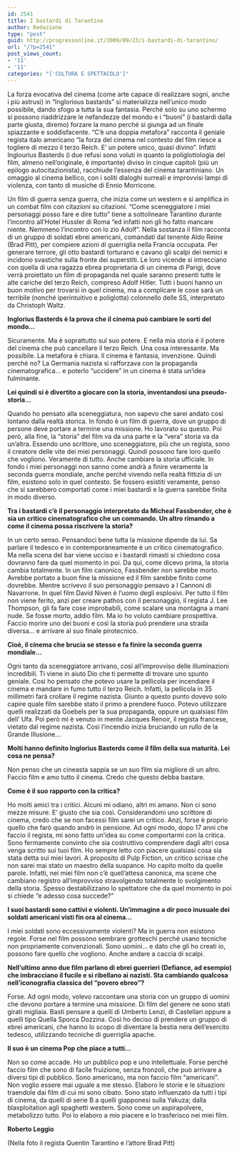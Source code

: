 ```yaml
---
id: 2541
title: I bastardi di Tarantino
author: Redazione
type: "post"
guid: http://progressonline.it/2009/09/23/i-bastardi-di-tarantino/
url: "/?p=2541"
post_views_count:
- '11'
- '11'
categories: "['CULTURA E SPETTACOLO']"
---
```


La forza evocativa del cinema (come arte capace di realizzare sogni, anche i più astrusi) in “Inglorious bastards” si materializza nell’unico modo possibile, dando sfogo a tutta la sua fantasia. Perché solo su uno schermo si possono riaddrizzare le nefandezze del mondo e i “buoni” (i bastardi dalla parte giusta, diremo) forzare la mano perché si giunga ad un finale spiazzante e soddisfacente. “C’è una doppia metafora” racconta il geniale regista italo americano “la forza del cinema nel contesto del film riesce a togliere di mezzo il terzo Reich. E’ un potere unico, quasi divino”. Infatti Inglourius Basterds (i due refusi sono voluti in quanto la poliglottologia del film, almeno nell’originale, è importante) diviso in cinque capitoli (più un epilogo autocitazionista), racchiude l’essenza del cinema tarantiniano. Un omaggio al cinema bellico, con i soliti dialoghi surreali e improvvisi lampi di violenza, con tanto di musiche di Ennio Morricone.

Un film di guerra senza guerra, che inizia come un western e si amplifica in un combat film con citazioni su citazioni. “Come sceneggiatore i miei personaggi posso fare e dire tutto” tiene a sottolineare Tarantino durante l’incontro all’Hotel Hussler di Roma “ed infatti non gli ho fatto mancare niente. Nemmeno l’incontro con lo zio Adolf”. Nella sostanza il film racconta di un gruppo di soldati ebrei americani, comandati dal tenente Aldo Reine (Brad Pitt), per compiere azioni di guerriglia nella Francia occupata. Per generare terrore, gli otto bastardi torturano e cavano gli scalpi dei nemici e incidono svastiche sulla fronte dei superstiti. Le loro vicende si intrecciano con quella di una ragazza ebrea proprietaria di un cinema di Parigi, dove verrà proiettato un film di propaganda nel quale saranno presenti tutte le alte cariche del terzo Reich, compreso Adolf Hitler. Tutti i buoni hanno un buon motivo per trovarsi in quel cinema, ma a complicare le cose sarà un terribile (nonché iperintuitivo e poliglotta) colonnello delle SS, interpretato da Christoph Waltz.

**Inglorius Basterds è la prova che il cinema può cambiare le sorti del mondo…**

Sicuramente. Ma è soprattutto sul suo potere. E nella mia storia è il potere del cinema che può cancellare il terzo Reich. Una cosa interessante. Ma possibile. La metafora è chiara. Il cinema è fantasia, invenzione. Quindi perché no? La Germania nazista si rafforzava con la propaganda cinematografica… e poterlo “uccidere” in un cinema è stata un’idea fulminante.

**Lei quindi si è divertito a giocare con la storia, inventandosi una pseudo-storia…**

Quando ho pensato alla sceneggiatura, non sapevo che sarei andato così lontano dalla realtà storica. In fondo è un film di guerra, dove un gruppo di persone deve portare a termine una missione. Ho lavorato su questo. Poi però, alla fine, la “storia” del film va da una parte e la “vera” storia va da un’altra. Essendo uno scrittore, uno sceneggiatore, più che un regista, sono il creatore delle vite dei miei personaggi. Quindi possono fare loro quello che vogliono. Veramente di tutto. Anche cambiare la storia ufficiale. In fondo i miei personaggi non sanno come andrà a finire veramente la seconda guerra mondiale, anche perché vivendo nella realtà fittizia di un film, esistono solo in quel contesto. Se fossero esistiti veramente, penso che si sarebbero comportati come i miei bastardi e la guerra sarebbe finita in modo diverso.

**Tra i bastardi c’è il personaggio interpretato da Micheal Fassbender, che è sia un critico cinematografico che un commando. Un altro rimando a come il cinema possa riscrivere la storia?**

In un certo senso. Pensandoci bene tutta la missione dipende da lui. Sa parlare il tedesco e in contemporaneamente è un critico cinematografico. Ma nella scena del bar viene ucciso e i bastardi rimasti si chiedono cosa dovranno fare da quel momento in poi. Da qui, come dicevo prima, la storia cambia totalmente. In un film canonico, Fassbender non sarebbe morto. Avrebbe portato a buon fine la missione ed il film sarebbe finito come dovrebbe. Mentre scrivevo il suo personaggio pensavo a I Cannoni di Navarrone. In quel film David Niven è l’uomo degli esplosivi. Per tutto il film non viene ferito, anzi per creare pathos con il personaggio, il regista J. Lee Thompson, gli fa fare cose improbabili, come scalare una montagna a mani nude. Se fosse morto, addio film. Ma io ho voluto cambiare prospettiva. Faccio morire uno dei buoni e così la storia può prendere una strada diversa… e arrivare al suo finale pirotecnico.

**Cioè, il cinema che brucia se stesso e fa finire la seconda guerra mondiale…**

Ogni tanto da sceneggiatore arrivano, così all’improvviso delle illuminazioni incredibili. Ti viene in aiuto Dio che ti permette di trovare uno spunto geniale. Così ho pensato che potevo usare la pellicola per incendiare il cinema e mandare in fumo tutto il terzo Reich. Infatti, la pellicola in 35 millimetri farà crollare il regime nazista. Giunto a questo punto dovevo solo capire quale film sarebbe stato il primo a prendere fuoco. Potevo utilizzare quelli realizzati da Goebels per la sua propaganda, oppure un qualsiasi film dell’ Ufa. Poi però mi è venuto in mente Jacques Renoir, il regista francese, vietato dal regime nazista. Così l’incendio inizia bruciando un rullo de la Grande Illusione…

**Molti hanno definito Inglorius Basterds come il film della sua maturità. Lei cosa ne pensa?**

Non penso che un cineasta sappia se un suo film sia migliore di un altro. Faccio film e amo tutto il cinema. Credo che questo debba bastare.

**Come è il suo rapporto con la critica?**

Ho molti amici tra i critici. Alcuni mi odiano, altri mi amano. Non ci sono mezze misure. E’ giusto che sia così. Considerandomi uno scrittore di cinema, credo che se non facessi film sarei un critico. Anzi, forse è proprio quello che farò quando andrò in pensione. Ad ogni modo, dopo 17 anni che faccio il regista, mi sono fatto un’idea su come comportarmi con la critica. Sono fermamente convinto che sia costruttivo comprendere dagli altri cosa venga scritto sui tuoi film. Ho sempre letto con piacere qualsiasi cosa sia stata detta sui miei lavori. A proposito di Pulp Fiction, un critico scrisse che non sarei mai stato un maestro della suspance. Ho capito molto da quelle parole. Infatti, nei miei film non c’è quell’attesa canonica, ma scene che cambiano registro all’improvviso stravolgendo totalmente lo svolgimento della storia. Spesso destabilizzano lo spettatore che da quel momento in poi si chiede “e adesso cosa succede?”

**I suoi bastardi sono cattivi e violenti. Un’immagine a dir poco inusuale dei soldati americani visti fin ora al cinema…**

I miei soldati sono eccessivamente violenti? Ma in guerra non esistono regole. Forse nel film possono sembrare grotteschi perché usano tecniche non propriamente convenzionali. Sono uomini… e dato che gli ho creati io, possono fare quello che vogliono. Anche andare a caccia di scalpi.

**Nell’ultimo anno due film parlano di ebrei guerrieri (Defiance, ad esempio) che imbracciano il fucile e si ribellano ai nazisti. Sta cambiando qualcosa nell’iconografia classica del “povero ebreo”?**

Forse. Ad ogni modo, volevo raccontare una storia con un gruppo di uomini che devono portare a termine una missione. Di film del genere ne sono stati girati migliaia. Basti pensare a quelli di Umberto Lenzi, di Castellari oppure a quelli tipo Quella Sporca Dozzina. Così ho deciso di prendere un gruppo di ebrei americani, che hanno lo scopo di diventare la bestia nera dell’esercito tedesco, utilizzando tecniche di guerriglia apache.

**Il suo è un cinema Pop che piace a tutti…**

Non so come accade. Ho un pubblico pop e uno intellettuale. Forse perché faccio film che sono di facile fruizione, senza fronzoli, che può arrivare a diversi tipi di pubblico. Sono americano, ma non faccio film “americani”. Non voglio essere mai uguale a me stesso. Elaboro le storie e le situazioni traendole dai film di cui mi sono cibato. Sono stato influenzato da tutti i tipi di cinema, da quelli di serie B a quelli giapponesi sulla Yakuza; dalla blaxploitation agli spaghetti western. Sono come un aspirapolvere, metabolizzo tutto. Poi lo elaboro a mio piacere e lo trasferisco nei miei film.

**Roberto Leggio**

  
(Nella foto il regista Quentin Tarantino e l’attore Brad Pitt)